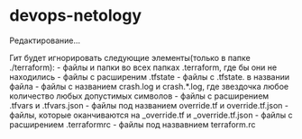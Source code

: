 # devops-netology

Редактирование...

Гит будет игнорировать следующие элементы(только в папке ./terraform):
    - файлы и папки во всех папках .terraform, где бы они не находились
    - файлы с расширеним .tfstate
    - файлы с .tfstate. в названии файла
    - файлы с названием crash.log и crash.*.log, где звездочка любое количество любых допустимых символов
    - файлы с расширением .tfvars и .tfvars.json
    - файлы под названием override.tf и override.tf.json
    - файлы, которые оканчиваются на _override.tf и _override.tf.json
    - файлы с расширением .terraformrc
    - файлы под назвавнием terraform.rc